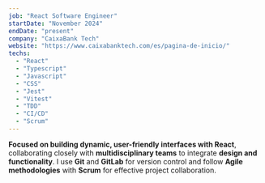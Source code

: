 ```yaml
---
job: "React Software Engineer"
startDate: "November 2024"
endDate: "present"
company: "CaixaBank Tech"
website: "https://www.caixabanktech.com/es/pagina-de-inicio/"
techs:
  - "React"
  - "Typescript"
  - "Javascript"
  - "CSS"
  - "Jest"
  - "Vitest"
  - "TDD"
  - "CI/CD"
  - "Scrum"
---
```


**Focused on building dynamic, user-friendly interfaces with React**, collaborating closely with **multidisciplinary teams** to integrate **design and functionality**. I use **Git** and **GitLab** for version control and follow **Agile methodologies** with **Scrum** for effective project collaboration.
